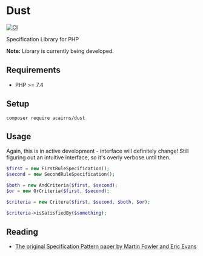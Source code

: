 # Dust

[![CI](https://github.com/acairns/dust/actions/workflows/ci.yaml/badge.svg)](https://github.com/acairns/dust/actions)

Specification Library for PHP

**Note:** Library is currently being developed.

## Requirements

- PHP >= 7.4


## Setup

```
composer require acairns/dust
```


## Usage

Again, this is in active development - interface will definitely change!
Still figuring out an intuitive interface, so it's overly verbose until then.

```php
$first = new FirstRuleSpecification();
$second = new SecondRuleSpecification();

$both = new AndCriteria($first, $second);
$or = new OrCriteria($first, $second);

$criteria = new Critera($first, $second, $both, $or);

$criteria->isSatisfiedBy($something);
```


## Reading

- [The original Specification Pattern paper by Martin Fowler and Eric Evans](https://www.martinfowler.com/apsupp/spec.pdf)
